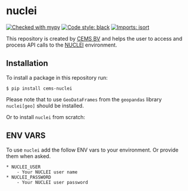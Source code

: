 # nuclei

[![Checked with mypy](http://www.mypy-lang.org/static/mypy_badge.svg)](http://mypy-lang.org/)
[![Code style: black](https://img.shields.io/badge/code%20style-black-000000.svg)](https://github.com/psf/black)
[![Imports: isort](https://img.shields.io/badge/%20imports-isort-%231674b1?style=flat&labelColor=ef8336)](https://pycqa.github.io/isort/)

This repository is created by [CEMS BV](https://cemsbv.nl/) and helps the user to access and process API calls to the [NUCLEI](https://crux-nuclei.com/) environment.

## Installation
To install a package in this repository run:

`$ pip install cems-nuclei`

Please note that to use `GeoDataFrames` from the `geopandas` library `nuclei[geo]` should be installed.

Or to install `nuclei` from scratch:

## ENV VARS
To use `nuclei` add the follow ENV vars to your environment. Or provide them when asked.

    * NUCLEI_USER
        - Your NUCLEI user name
    * NUCLEI_PASSWORD
        - Your NUCLEI user password
